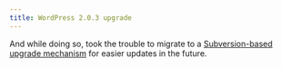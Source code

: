 ```yaml
---
title: WordPress 2.0.3 upgrade
---
```


And while doing so, took the trouble to migrate to a [Subversion-based upgrade mechanism](http://www.wincent.com/a/knowledge-base/archives/2006/06/wordpress_updat.php) for easier updates in the future.
